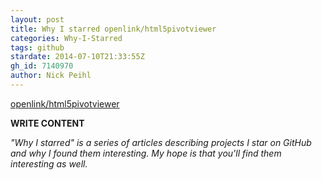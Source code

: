 ```yaml
---
layout: post
title: Why I starred openlink/html5pivotviewer
categories: Why-I-Starred
tags: github
stardate: 2014-07-10T21:33:55Z
gh_id: 7140970
author: Nick Peihl
---
```


[openlink/html5pivotviewer](star.repo.html_url)

**WRITE CONTENT**

*"Why I starred" is a series of articles describing projects I star on GitHub and why I found them interesting. My hope is that you'll find them interesting as well.*

